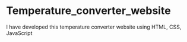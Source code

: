 # Temperature_converter_website
I have developed this temperature converter website using HTML, CSS, JavaScript

